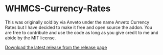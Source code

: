 # WHMCS-Currency-Rates
This was originally sold by via Anveto under the name Anveto Currency Rates but I have decided to make it free and open source the addon. You are free to contribute and use the code as long as you give credit to me and abide by the MIT license.

[Download the latest release from the release page](https://github.com/markustenghamn/WHMCS-Currency-Rates/releases)
